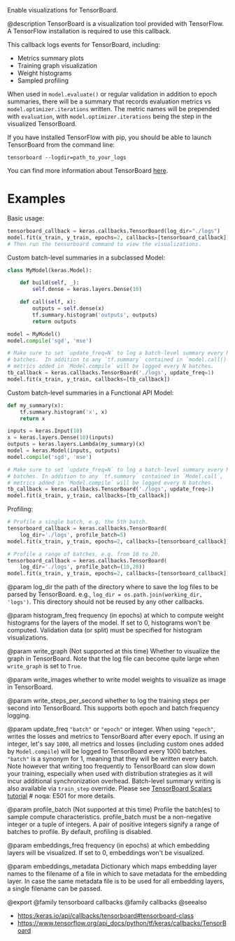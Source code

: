 Enable visualizations for TensorBoard.

@description
TensorBoard is a visualization tool provided with TensorFlow. A TensorFlow
installation is required to use this callback.

This callback logs events for TensorBoard, including:

* Metrics summary plots
* Training graph visualization
* Weight histograms
* Sampled profiling

When used in `model.evaluate()` or regular validation
in addition to epoch summaries, there will be a summary that records
evaluation metrics vs `model.optimizer.iterations` written. The metric names
will be prepended with `evaluation`, with `model.optimizer.iterations` being
the step in the visualized TensorBoard.

If you have installed TensorFlow with pip, you should be able
to launch TensorBoard from the command line:

```
tensorboard --logdir=path_to_your_logs
```

You can find more information about TensorBoard
[here](https://www.tensorflow.org/get_started/summaries_and_tensorboard).

# Examples
Basic usage:

```python
tensorboard_callback = keras.callbacks.TensorBoard(log_dir="./logs")
model.fit(x_train, y_train, epochs=2, callbacks=[tensorboard_callback])
# Then run the tensorboard command to view the visualizations.
```

Custom batch-level summaries in a subclassed Model:

```python
class MyModel(keras.Model):

    def build(self, _):
        self.dense = keras.layers.Dense(10)

    def call(self, x):
        outputs = self.dense(x)
        tf.summary.histogram('outputs', outputs)
        return outputs

model = MyModel()
model.compile('sgd', 'mse')

# Make sure to set `update_freq=N` to log a batch-level summary every N
# batches.  In addition to any `tf.summary` contained in `model.call()`,
# metrics added in `Model.compile` will be logged every N batches.
tb_callback = keras.callbacks.TensorBoard('./logs', update_freq=1)
model.fit(x_train, y_train, callbacks=[tb_callback])
```

Custom batch-level summaries in a Functional API Model:

```python
def my_summary(x):
    tf.summary.histogram('x', x)
    return x

inputs = keras.Input(10)
x = keras.layers.Dense(10)(inputs)
outputs = keras.layers.Lambda(my_summary)(x)
model = keras.Model(inputs, outputs)
model.compile('sgd', 'mse')

# Make sure to set `update_freq=N` to log a batch-level summary every N
# batches. In addition to any `tf.summary` contained in `Model.call`,
# metrics added in `Model.compile` will be logged every N batches.
tb_callback = keras.callbacks.TensorBoard('./logs', update_freq=1)
model.fit(x_train, y_train, callbacks=[tb_callback])
```

Profiling:

```python
# Profile a single batch, e.g. the 5th batch.
tensorboard_callback = keras.callbacks.TensorBoard(
    log_dir='./logs', profile_batch=5)
model.fit(x_train, y_train, epochs=2, callbacks=[tensorboard_callback])

# Profile a range of batches, e.g. from 10 to 20.
tensorboard_callback = keras.callbacks.TensorBoard(
    log_dir='./logs', profile_batch=(10,20))
model.fit(x_train, y_train, epochs=2, callbacks=[tensorboard_callback])
```

@param log_dir
the path of the directory where to save the log files to be
parsed by TensorBoard. e.g.,
`log_dir = os.path.join(working_dir, 'logs')`.
This directory should not be reused by any other callbacks.

@param histogram_freq
frequency (in epochs) at which to compute
weight histograms for the layers of the model. If set to 0,
histograms won't be computed. Validation data (or split) must be
specified for histogram visualizations.

@param write_graph
(Not supported at this time)
Whether to visualize the graph in TensorBoard.
Note that the log file can become quite large
when `write_graph` is set to `True`.

@param write_images
whether to write model weights to visualize as image in
TensorBoard.

@param write_steps_per_second
whether to log the training steps per second
into TensorBoard. This supports both epoch and batch frequency
logging.

@param update_freq
`"batch"` or `"epoch"` or integer. When using `"epoch"`,
writes the losses and metrics to TensorBoard after every epoch.
If using an integer, let's say `1000`, all metrics and losses
(including custom ones added by `Model.compile`) will be logged to
TensorBoard every 1000 batches. `"batch"` is a synonym for 1,
meaning that they will be written every batch.
Note however that writing too frequently to TensorBoard can slow
down your training, especially when used with distribution
strategies as it will incur additional synchronization overhead.
Batch-level summary writing is also available via `train_step`
override. Please see
[TensorBoard Scalars tutorial](
    https://www.tensorflow.org/tensorboard/scalars_and_keras#batch-level_logging)  # noqa: E501
for more details.

@param profile_batch
(Not supported at this time)
Profile the batch(es) to sample compute characteristics.
profile_batch must be a non-negative integer or a tuple of integers.
A pair of positive integers signify a range of batches to profile.
By default, profiling is disabled.

@param embeddings_freq
frequency (in epochs) at which embedding layers will be
visualized. If set to 0, embeddings won't be visualized.

@param embeddings_metadata
Dictionary which maps embedding layer names to the
filename of a file in which to save metadata for the embedding layer.
In case the same metadata file is to be
used for all embedding layers, a single filename can be passed.

@export
@family tensorboard callbacks
@family callbacks
@seealso
+ <https:/keras.io/api/callbacks/tensorboard#tensorboard-class>
+ <https://www.tensorflow.org/api_docs/python/tf/keras/callbacks/TensorBoard>
